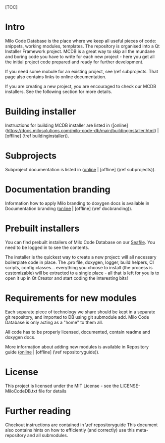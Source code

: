 [TOC]
# Intro

Milo Code Database is the place where we keep all useful pieces of code: snippets, working modules, templates. The repository is organised into a Qt Installer Framework project. MCDB is a great way to skip all the mundane and boring code
you have to write for each new project - here you get all the initial project code prepared and ready for further development.

If you need some mobule for an existing project, see \ref subprojects. That page also contains links to online documentation.

If you are creating a new project, you are encouraged to check our MCDB installers. See the following section for more details.

# Building installer

Instructions for building MCDB installer are listed in ([online] (https://docs.milosolutions.com/milo-code-db/main/buildinginstaller.html) | [offline] (\ref buildinginstaller)).

# Subprojects

Subproject documentation is listed in ([online](https://docs.milosolutions.com/milo-code-db/main/subprojects.html) | [offline] (\ref subprojects)).

# Documentation branding

Information how to apply Milo branding to doxygen docs is available in Documentation branding ([online](https://docs.milosolutions.com/milo-code-db/main/docbranding.html) | [offline] (\ref docbranding)).

# Prebuilt installers

You can find prebuilt installers of Milo Code Database on our [Seafile](https://seafile.milosolutions.com/#group/4/lib/abc2c8d4-7551-49f6-9f67-6d4e271c0cd1). You need to be logged in to see the contents.

The installer is the quickest way to create a new project: will all necessary boilerplate code in place. The .pro file, doxygen, logger, build helpers, CI scripts, config classes... everything you choose to install (the process is customizable) will be extracted to a single place - all that is left for you is to
open it up in Qt Creator and start coding the interesting bits!

# Requirements for new modules

Each separate piece of technology we share should be kept in a separate git repository, and imported to DB using git submodule add. Milo Code Database is only acting as a "home" to them all. 

All code has to be properly licensed, documented, contain readme and doxygen docs.

More information about adding new modules is available in Repository guide ([online](https://docs.milosolutions.com/milo-code-db/main/repositoryguide.html) | [offline] (\ref repositoryguide)).

# License

This project is licensed under the MIT License - see the LICENSE-MiloCodeDB.txt file for details

# Further reading 

Checkout instructions are contained in \ref repositoryguide This document also contains
hints on how to efficiently (and correctly) use this meta-repository and all
submodules.